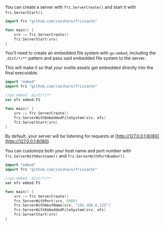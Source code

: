 You can create a server with `frz.ServerCreate()` and start it with `frz.ServerStart()`.

```go
import frz "github.com/razshare/frizzante"

func main() {
	srv := frz.ServerCreate()
	frz.ServerStart(srv)
}
```

You'll need to create an embedded file system with `go:embed`, including the `.dist/*/**` pattern and pass 
said embedded file system to the server.

This will make it so that your svelte assets get embedded directly into the final executable.

```go
import "embed"
import frz "github.com/razshare/frizzante"

//go:embed .dist/*/**
var efs embed.FS

func main() {
	srv := frz.ServerCreate()
	frz.ServerWithEmbeddedFileSystem(srv, efs)
	frz.ServerStart(srv)
}
```

By default, your server will be listening for requests at [http://127.0.0.1:8080](http://127.0.0.1:8080).

You can customize both your host name and port number with `frz.ServerWithHostname()` and `frz.ServerWithPortNumber()`.

```go
import "embed"
import frz "github.com/razshare/frizzante"

//go:embed .dist/*/**
var efs embed.FS

func main() {
	srv := frz.ServerCreate()
	frz.ServerWithPort(srv, 8989)
	frz.ServerWithHostName(srv, "192.168.0.123")
	frz.ServerWithEmbeddedFileSystem(srv, efs)
	frz.ServerStart(srv)
}
```